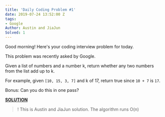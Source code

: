 ```yaml
---
title: 'Daily Coding Problem #1'
date: 2019-07-24 13:52:00 Z
tags:
- Google
Author: Austin and JiaJun
Solved: 1
---
```


Good morning! Here's your coding interview problem for today.

This problem was recently asked by Google.

Given a list of numbers and a number k, return whether any two numbers from the list add up to k.

For example, given `[10, 15, 3, 7]` and k of 17, return true since `10 + 7` is `17`.

Bonus: Can you do this in one pass?

**<u>SOLUTION</u>**


>!  This is Austin and JiaJun solution. The algorithm runs O(n)
>
